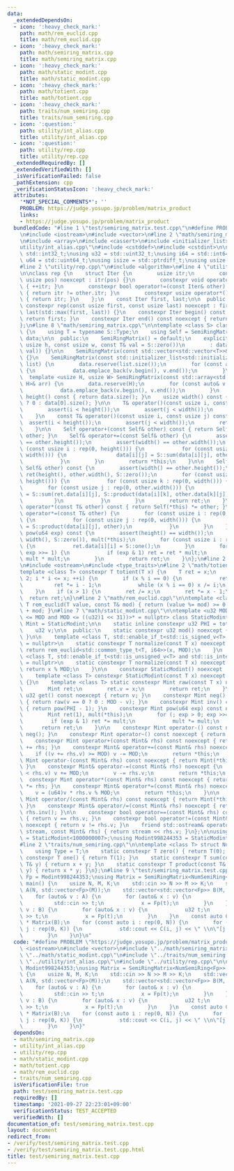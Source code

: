 ```yaml
---
data:
  _extendedDependsOn:
  - icon: ':heavy_check_mark:'
    path: math/rem_euclid.cpp
    title: math/rem_euclid.cpp
  - icon: ':heavy_check_mark:'
    path: math/semiring_matrix.cpp
    title: math/semiring_matrix.cpp
  - icon: ':heavy_check_mark:'
    path: math/static_modint.cpp
    title: math/static_modint.cpp
  - icon: ':heavy_check_mark:'
    path: math/totient.cpp
    title: math/totient.cpp
  - icon: ':heavy_check_mark:'
    path: traits/num_semiring.cpp
    title: traits/num_semiring.cpp
  - icon: ':question:'
    path: utility/int_alias.cpp
    title: utility/int_alias.cpp
  - icon: ':question:'
    path: utility/rep.cpp
    title: utility/rep.cpp
  _extendedRequiredBy: []
  _extendedVerifiedWith: []
  _isVerificationFailed: false
  _pathExtension: cpp
  _verificationStatusIcon: ':heavy_check_mark:'
  attributes:
    '*NOT_SPECIAL_COMMENTS*': ''
    PROBLEM: https://judge.yosupo.jp/problem/matrix_product
    links:
    - https://judge.yosupo.jp/problem/matrix_product
  bundledCode: "#line 1 \"test/semiring_matrix.test.cpp\"\n#define PROBLEM \"https://judge.yosupo.jp/problem/matrix_product\"\
    \n#include <iostream>\n#include <vector>\n#line 2 \"math/semiring_matrix.cpp\"\
    \n#include <array>\n#include <cassert>\n#include <initializer_list>\n#line 2 \"\
    utility/int_alias.cpp\"\n#include <cstddef>\n#include <cstdint>\n\nusing i32 =\
    \ std::int32_t;\nusing u32 = std::uint32_t;\nusing i64 = std::int64_t;\nusing\
    \ u64 = std::uint64_t;\nusing isize = std::ptrdiff_t;\nusing usize = std::size_t;\n\
    #line 2 \"utility/rep.cpp\"\n#include <algorithm>\n#line 4 \"utility/rep.cpp\"\
    \n\nclass rep {\n    struct Iter {\n        usize itr;\n        constexpr Iter(const\
    \ usize pos) noexcept : itr(pos) {}\n        constexpr void operator++() noexcept\
    \ { ++itr; }\n        constexpr bool operator!=(const Iter& other) const noexcept\
    \ { return itr != other.itr; }\n        constexpr usize operator*() const noexcept\
    \ { return itr; }\n    };\n    const Iter first, last;\n\n  public:\n    explicit\
    \ constexpr rep(const usize first, const usize last) noexcept : first(first),\
    \ last(std::max(first, last)) {}\n    constexpr Iter begin() const noexcept {\
    \ return first; }\n    constexpr Iter end() const noexcept { return last; }\n\
    };\n#line 8 \"math/semiring_matrix.cpp\"\n\ntemplate <class S> class SemiRingMatrix\
    \ {\n    using T = typename S::Type;\n    using Self = SemiRingMatrix;\n    std::vector<std::vector<T>>\
    \ data;\n\n  public:\n    SemiRingMatrix() = default;\n    explicit SemiRingMatrix(const\
    \ usize h, const usize w, const T& val = S::zero())\n        : data(h, std::vector<T>(w,\
    \ val)) {}\n\n    SemiRingMatrix(const std::vector<std::vector<T>>& vec) : data(vec)\
    \ {}\n    SemiRingMatrix(const std::initializer_list<std::initializer_list<T>>&\
    \ list) {\n        data.reserve(list.size());\n        for (const auto& v : list)\
    \ {\n            data.emplace_back(v.begin(), v.end());\n        }\n    }\n  \
    \  template <usize H, usize W> SemiRingMatrix(const std::array<std::array<T, W>,\
    \ H>& arr) {\n        data.reserve(H);\n        for (const auto& v : arr) {\n\
    \            data.emplace_back(v.begin(), v.end());\n        }\n    }\n\n    usize\
    \ height() const { return data.size(); }\n    usize width() const { return data.empty()\
    \ ? 0 : data[0].size(); }\n\n    T& operator()(const usize i, const usize j) {\n\
    \        assert(i < height());\n        assert(j < width());\n        return data[i][j];\n\
    \    }\n    const T& operator()(const usize i, const usize j) const {\n      \
    \  assert(i < height());\n        assert(j < width());\n        return data[i][j];\n\
    \    }\n\n    Self operator+(const Self& other) const { return Self(*this) +=\
    \ other; }\n    Self& operator+=(const Self& other) {\n        assert(height()\
    \ == other.height());\n        assert(width() == other.width());\n        for\
    \ (const usize i : rep(0, height())) {\n            for (const usize j : rep(0,\
    \ width())) {\n                data[i][j] = S::sum(data[i][j], other.data[i][j]);\n\
    \            }\n        }\n        return *this;\n    }\n\n    Self operator*(const\
    \ Self& other) const {\n        assert(width() == other.height());\n        Self\
    \ ret(height(), other.width(), S::zero());\n        for (const usize i : rep(0,\
    \ height())) {\n            for (const usize k : rep(0, width())) {\n        \
    \        for (const usize j : rep(0, other.width())) {\n                    ret.data[i][j]\
    \ = S::sum(ret.data[i][j], S::product(data[i][k], other.data[k][j]));\n      \
    \          }\n            }\n        }\n        return ret;\n    }\n\n    Self\
    \ operator*(const T& other) const { return Self(*this) *= other; }\n    Self&\
    \ operator*=(const T& other) {\n        for (const usize i : rep(0, height()))\
    \ {\n            for (const usize j : rep(0, width())) {\n                data[i][j]\
    \ = S::product(data[i][j], other);\n            }\n        }\n    }\n\n    Self\
    \ pow(u64 exp) const {\n        assert(height() == width());\n        Self ret(height(),\
    \ width(), S::zero()), mult(*this);\n        for (const usize i : rep(0, height()))\
    \ {\n            ret.data[i][i] = S::one();\n        }\n        for (; exp > 0;\
    \ exp >>= 1) {\n            if (exp & 1) ret = ret * mult;\n            mult =\
    \ mult * mult;\n        }\n        return ret;\n    }\n};\n#line 2 \"math/static_modint.cpp\"\
    \n#include <ostream>\n#include <type_traits>\n#line 2 \"math/totient.cpp\"\n\n\
    template <class T> constexpr T totient(T x) {\n    T ret = x;\n    for (T i =\
    \ 2; i * i <= x; ++i) {\n        if (x % i == 0) {\n            ret /= i;\n  \
    \          ret *= i - 1;\n            while (x % i == 0) x /= i;\n        }\n\
    \    }\n    if (x > 1) {\n        ret /= x;\n        ret *= x - 1;\n    }\n  \
    \  return ret;\n}\n#line 2 \"math/rem_euclid.cpp\"\n\ntemplate <class T> constexpr\
    \ T rem_euclid(T value, const T& mod) { return (value %= mod) >= 0 ? value : value\
    \ + mod; }\n#line 7 \"math/static_modint.cpp\"\n\ntemplate <u32 MOD, std::enable_if_t<((u32)1\
    \ <= MOD and MOD <= ((u32)1 << 31))>* = nullptr> class StaticModint {\n    using\
    \ Mint = StaticModint;\n\n    static inline constexpr u32 PHI = totient(MOD);\n\
    \    u32 v;\n\n  public:\n    static constexpr u32 mod() noexcept { return MOD;\
    \ }\n\n    template <class T, std::enable_if_t<std::is_signed_v<T> and std::is_integral_v<T>>*\
    \ = nullptr>\n    static constexpr T normalize(const T x) noexcept {\n       \
    \ return rem_euclid<std::common_type_t<T, i64>>(x, MOD);\n    }\n    template\
    \ <class T, std::enable_if_t<std::is_unsigned_v<T> and std::is_integral_v<T>>*\
    \ = nullptr>\n    static constexpr T normalize(const T x) noexcept {\n       \
    \ return x % MOD;\n    }\n\n    constexpr StaticModint() noexcept : v(0) {}\n\
    \    template <class T> constexpr StaticModint(const T x) noexcept : v(normalize(x))\
    \ {}\n    template <class T> static constexpr Mint raw(const T x) noexcept {\n\
    \        Mint ret;\n        ret.v = x;\n        return ret;\n    }\n\n    constexpr\
    \ u32 get() const noexcept { return v; }\n    constexpr Mint neg() const noexcept\
    \ { return raw(v == 0 ? 0 : MOD - v); }\n    constexpr Mint inv() const noexcept\
    \ { return pow(PHI - 1); }\n    constexpr Mint pow(u64 exp) const noexcept {\n\
    \        Mint ret(1), mult(*this);\n        for (; exp > 0; exp >>= 1) {\n   \
    \         if (exp & 1) ret *= mult;\n            mult *= mult;\n        }\n  \
    \      return ret;\n    }\n\n    constexpr Mint operator-() const noexcept { return\
    \ neg(); }\n    constexpr Mint operator~() const noexcept { return inv(); }\n\n\
    \    constexpr Mint operator+(const Mint& rhs) const noexcept { return Mint(*this)\
    \ += rhs; }\n    constexpr Mint& operator+=(const Mint& rhs) noexcept {\n    \
    \    if ((v += rhs.v) >= MOD) v -= MOD;\n        return *this;\n    }\n\n    constexpr\
    \ Mint operator-(const Mint& rhs) const noexcept { return Mint(*this) -= rhs;\
    \ }\n    constexpr Mint& operator-=(const Mint& rhs) noexcept {\n        if (v\
    \ < rhs.v) v += MOD;\n        v -= rhs.v;\n        return *this;\n    }\n\n  \
    \  constexpr Mint operator*(const Mint& rhs) const noexcept { return Mint(*this)\
    \ *= rhs; }\n    constexpr Mint& operator*=(const Mint& rhs) noexcept {\n    \
    \    v = (u64)v * rhs.v % MOD;\n        return *this;\n    }\n\n    constexpr\
    \ Mint operator/(const Mint& rhs) const noexcept { return Mint(*this) /= rhs;\
    \ }\n    constexpr Mint& operator/=(const Mint& rhs) noexcept { return *this *=\
    \ rhs.inv(); }\n\n    constexpr bool operator==(const Mint& rhs) const noexcept\
    \ { return v == rhs.v; }\n    constexpr bool operator!=(const Mint& rhs) const\
    \ noexcept { return v != rhs.v; }\n    friend std::ostream& operator<<(std::ostream&\
    \ stream, const Mint& rhs) { return stream << rhs.v; }\n};\n\nusing Modint1000000007\
    \ = StaticModint<1000000007>;\nusing Modint998244353 = StaticModint<998244353>;\n\
    #line 2 \"traits/num_semiring.cpp\"\n\ntemplate <class T> struct NumSemiRing {\n\
    \    using Type = T;\n    static constexpr T zero() { return T(0); }\n    static\
    \ constexpr T one() { return T(1); }\n    static constexpr T sum(const T& x, const\
    \ T& y) { return x + y; }\n    static constexpr T product(const T& x, const T&\
    \ y) { return x * y; }\n};\n#line 9 \"test/semiring_matrix.test.cpp\"\n\nusing\
    \ Fp = Modint998244353;\nusing Matrix = SemiRingMatrix<NumSemiRing<Fp>>;\n\nint\
    \ main() {\n    usize N, M, K;\n    std::cin >> N >> M >> K;\n    std::vector<std::vector<Fp>>\
    \ A(N, std::vector<Fp>(M));\n    std::vector<std::vector<Fp>> B(M, std::vector<Fp>(K));\n\
    \    for (auto& v : A) {\n        for (auto& x : v) {\n            u32 t;\n  \
    \          std::cin >> t;\n            x = Fp(t);\n        }\n    }\n    for (auto&\
    \ v : B) {\n        for (auto& x : v) {\n            u32 t;\n            std::cin\
    \ >> t;\n            x = Fp(t);\n        }\n    }\n    const auto C = Matrix(A)\
    \ * Matrix(B);\n    for (const auto i : rep(0, N)) {\n        for (const auto\
    \ j : rep(0, K)) {\n            std::cout << C(i, j) << \" \\n\"[j + 1 == K];\n\
    \        }\n    }\n}\n"
  code: "#define PROBLEM \"https://judge.yosupo.jp/problem/matrix_product\"\n#include\
    \ <iostream>\n#include <vector>\n#include \"../math/semiring_matrix.cpp\"\n#include\
    \ \"../math/static_modint.cpp\"\n#include \"../traits/num_semiring.cpp\"\n#include\
    \ \"../utility/int_alias.cpp\"\n#include \"../utility/rep.cpp\"\n\nusing Fp =\
    \ Modint998244353;\nusing Matrix = SemiRingMatrix<NumSemiRing<Fp>>;\n\nint main()\
    \ {\n    usize N, M, K;\n    std::cin >> N >> M >> K;\n    std::vector<std::vector<Fp>>\
    \ A(N, std::vector<Fp>(M));\n    std::vector<std::vector<Fp>> B(M, std::vector<Fp>(K));\n\
    \    for (auto& v : A) {\n        for (auto& x : v) {\n            u32 t;\n  \
    \          std::cin >> t;\n            x = Fp(t);\n        }\n    }\n    for (auto&\
    \ v : B) {\n        for (auto& x : v) {\n            u32 t;\n            std::cin\
    \ >> t;\n            x = Fp(t);\n        }\n    }\n    const auto C = Matrix(A)\
    \ * Matrix(B);\n    for (const auto i : rep(0, N)) {\n        for (const auto\
    \ j : rep(0, K)) {\n            std::cout << C(i, j) << \" \\n\"[j + 1 == K];\n\
    \        }\n    }\n}"
  dependsOn:
  - math/semiring_matrix.cpp
  - utility/int_alias.cpp
  - utility/rep.cpp
  - math/static_modint.cpp
  - math/totient.cpp
  - math/rem_euclid.cpp
  - traits/num_semiring.cpp
  isVerificationFile: true
  path: test/semiring_matrix.test.cpp
  requiredBy: []
  timestamp: '2021-09-27 22:23:01+09:00'
  verificationStatus: TEST_ACCEPTED
  verifiedWith: []
documentation_of: test/semiring_matrix.test.cpp
layout: document
redirect_from:
- /verify/test/semiring_matrix.test.cpp
- /verify/test/semiring_matrix.test.cpp.html
title: test/semiring_matrix.test.cpp
---
```

